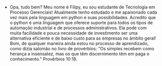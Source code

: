 - Opa, tudo bem? Meu nome é Filipy, eu sou estudante de Tecnologia em Processo Gerenciais! Atualmente tenho estudado e me apaixonado cada vez mais pela linguagem em
python e suas possibilidades. Acredito que o python é uma linguagem que oferece suporte para todos os tipos de automação industrial e de processos administrativos.
Ela pode com muita facilidade e pouca necessidade de investimento ser uma alternativa eficiente e de baixo custo para as empresas no âmbito geral!
Bom, de qualquer maneira ainda estou no processo de aprendizado, como dizia salomão no livro de provérbios: "Os simples recebem como herança a insensatez,
mas os que têm discernimento têm em paga o conhecimento." Provérbios 10:18.
